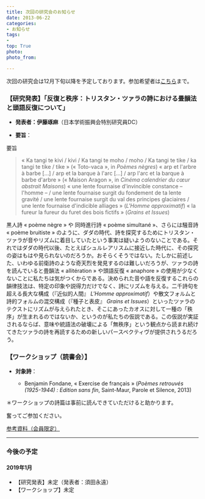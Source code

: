 ```yaml
---
title: 次回の研究会のお知らせ
date: 2013-06-22
categories:
- お知らせ
tags: 
- 
top: True
photo: 
photo_from: 

---
```


次回の研究会は12月下旬以降を予定しております。参加希望者は[こちら](/contact/)まで。

### 【研究発表】「反復と秩序：トリスタン・ツァラの詩における畳韻法と頭語反復について」

- **発表者：伊藤琢麻**（日本学術振興会特別研究員DC）

<!--more-->

- **要旨**：

要旨

> « Ka tangi te kivi / kivi / Ka tangi te moho / moho / Ka tangi te tike / ka tangi te tike / tike » (« Toto-vaca », in *Poèmes nègres*)
> « arp et l'arbre à barbe […] / arp et la barque à l'arc […] / arp l'arc et la barque à barbe d'arbre » (« Maison Aragon », in *Cinéma calendrier du cœur abstrait Maisons*)
> « une lente fournaise d'invincible constance – l'homme – / une lente fournaise surgit du fondement de ta lente gravité / une lente fournaise surgit du val des principes glaciaires / une lente fournaise d'indicible alliages » (*L'Homme approximatif*)
> « la fureur la fureur du furet des bois fictifs » (*Grains et Issues*)

黒人詩 « poème nègre » や 同時進行詩 « poème simultané »、さらには騒音詩 « poème bruitiste » のように、ダダの時代、詩を探究するためにトリスタン・ツァラが音やリズムに着目していたという事実は疑いようのないことである。それではダダの時代以後、たとえばシュルレアリスムに接近した時代に、その探究の姿はもはや見られないのだろうか。おそらくそうではない。たしかに前述した、いわゆる前衛詩のような奇天烈を発見するのは難しいだろうが、ツァラの詩を読んでいると畳韻法 « allitération » や頭語反復 « anaphore » の使用が少なくないことに私たちは気がつくからである。決められた音や語を反復するこれらの韻律技法は、特定の印象や説得力だけでなく、詩にリズムを与える。二千詩句を超える長大な構成（『近似的人間』 *L'Homme approximatif*）や散文フォルムと詩的フォルムの混交構成（『種子と表皮』 *Grains et Issues*）といったツァラのテクストにリズムが与えられたとき、そこにあったカオスに対して一種の「秩序」が生まれるのではないか、というのが私たちの仮説である。この仮説が実証されるならば、意味や統語法の破壊による「無秩序」という観点から読まれ続けてきたツァラの詩を再読するための新しいパースペクティヴが提供されうるだろう。

### 【ワークショップ（読書会）】

- **対象詩**：

	- Benjamin Fondane, « Exercise de français » (*Poèmes retrouvés (1925-1944) : Edition sans fin*, Saint-Maur, Parole et Silence, 2013)

＊ワークショップの詩篇は事前に読んできていただけると助かります。

奮ってご参加ください。

[参考資料（会員限定）]()

---

### 今後の予定

#### 2019年1月

- 【研究発表】未定（発表者：須田永遠）
- 【ワークショップ】未定
